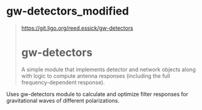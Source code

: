 # gw-detectors_modified
> https://git.ligo.org/reed.essick/gw-detectors
> # gw-detectors
> A simple module that implements detector and network objects along with logic to compute antenna responses (including the full frequency-dependent response).

Uses gw-detectors module to calculate and optimize filter responses for gravitational waves of different polarizations. 
